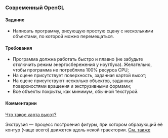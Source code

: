 ### Современный OpenGL
#### Задание
* Написать программу, рисующую простую сцену с несколькими объектами, по которой можно перемещаться.

#### Требования
* Программа должна работать быстро и плавно (не забудьте отключить режим энергосбережения у ноутбука). Желательно, чтобы программа не потребляла 100% ресурса CPU;
* На сцене присутствует поверхность, заданная картой высот;
* На сцене присутствуют несколько объектов, заданных поверхностями вращения и экструзивными формами;
* Все объекты покрыты, как минимум, обычной текстурой.

#### Комментарии
[Что такое карта высот?](https://ru.wikipedia.org/wiki/%D0%9F%D0%BE%D0%BB%D0%B5_%D0%B2%D1%8B%D1%81%D0%BE%D1%82)

Экструзия — процесс построения фигуры, при котором образующий её контур (чаще всего) движется вдоль некой траектории. [См. также](https://ru.wikipedia.org/wiki/%D0%AD%D0%BA%D1%81%D1%82%D1%80%D1%83%D0%B7%D0%B8%D1%8F_(%D1%82%D0%B5%D1%85%D0%BD%D0%BE%D0%BB%D0%BE%D0%B3%D0%B8%D1%87%D0%B5%D1%81%D0%BA%D0%B8%D0%B9_%D0%BF%D1%80%D0%BE%D1%86%D0%B5%D1%81%D1%81))
